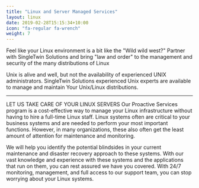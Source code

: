 ```yaml
---
title: "Linux and Server Managed Services"
layout: linux
date: 2019-02-28T15:15:34+10:00
icon: "fa-regular fa-wrench"
weight: 7
---
```


Feel like your Linux environment is a bit like the "Wild wild west?" Partner with SingleTwin Solutions and bring "law and order" to the management and security of the many distributions of Linux

Unix is alive and well, but not the availability of experienced UNIX administrators. SingleTwin Solutions experienced Unix experts are available to manage and maintain Your Unix/Linux distributions.

---
LET US TAKE CARE OF YOUR LINUX SERVERS
Our Proactive Services program is a cost-effective way to manage your Linux infrastructure without having to hire a full-time Linux staff. Linux systems often are critical to your business systems and are needed to perform your most important functions. However, in many organizations, these also often get the least amount of attention for maintenance and monitoring.

We will help you identify the potential blindsides in your current maintenance and disaster recovery approach to these systems. With our vast knowledge and experience with these systems and the applications that run on them, you can rest assured we have you covered. With 24/7 monitoring, management, and full access to our support team, you can stop worrying about your Linux systems.
